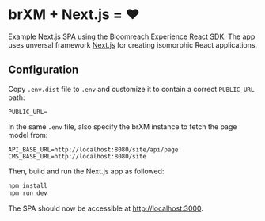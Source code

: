 # brXM + Next.js = ♥️

Example Next.js SPA using the Bloomreach Experience [React SDK](https://www.npmjs.com/package/@bloomreach/react-sdk).
The app uses unversal framework [Next.js](https://github.com/zeit/next.js) for creating isomorphic React applications.

## Configuration

Copy `.env.dist` file to `.env` and customize it to contain a correct `PUBLIC_URL` path:
```
PUBLIC_URL=
```

In the same `.env` file, also specify the brXM instance to fetch the page model from:
```
API_BASE_URL=http://localhost:8080/site/api/page
CMS_BASE_URL=http://localhost:8080/site
```

Then, build and run the Next.js app as followed:

```bash
npm install
npm run dev
```

The SPA should now be accessible at <http://localhost:3000>.
